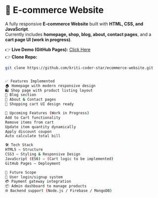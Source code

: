 # 🛒 E-commerce Website

A fully responsive **E-commerce Website** built with **HTML, CSS, and JavaScript**.  
Currently includes **homepage, shop, blog, about, contact pages**, and a **cart page UI (work in progress)**.  

👉 **Live Demo (GitHub Pages):** [Click Here](https://kriti-coder-star.github.io/ecommerce-website/)  
👉 **Clone Repo:**  
```sh
git clone https://github.com/kriti-coder-star/ecommerce-website.git


✅ Features Implemented
🏠 Homepage with modern responsive design
🛍️ Shop page with product listing layout
📰 Blog section
📖 About & Contact pages
🛒 Shopping cart UI design ready

🚧 Upcoming Features (Work in Progress)
Add to Cart functionality
Remove items from cart
Update item quantity dynamically
Apply discount coupon
Auto calculate total bill

🛠️ Tech Stack
HTML5 – Structure
CSS3 – Styling & Responsive Design
JavaScript (ES6) – (Cart logic to be implemented)
GitHub Pages – Deployment

🎯 Future Scope
🔐 User login/signup system
💳 Payment gateway integration
📦 Admin dashboard to manage products
🌐 Backend support (Node.js / Firebase / MongoDB)


